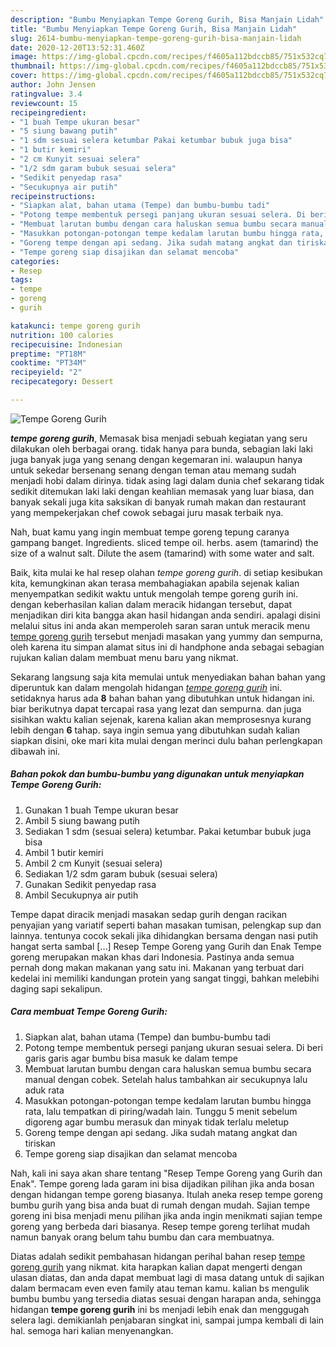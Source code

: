```yaml
---
description: "Bumbu Menyiapkan Tempe Goreng Gurih, Bisa Manjain Lidah"
title: "Bumbu Menyiapkan Tempe Goreng Gurih, Bisa Manjain Lidah"
slug: 2614-bumbu-menyiapkan-tempe-goreng-gurih-bisa-manjain-lidah
date: 2020-12-20T13:52:31.460Z
image: https://img-global.cpcdn.com/recipes/f4605a112bdccb85/751x532cq70/tempe-goreng-gurih-foto-resep-utama.jpg
thumbnail: https://img-global.cpcdn.com/recipes/f4605a112bdccb85/751x532cq70/tempe-goreng-gurih-foto-resep-utama.jpg
cover: https://img-global.cpcdn.com/recipes/f4605a112bdccb85/751x532cq70/tempe-goreng-gurih-foto-resep-utama.jpg
author: John Jensen
ratingvalue: 3.4
reviewcount: 15
recipeingredient:
- "1 buah Tempe ukuran besar"
- "5 siung bawang putih"
- "1 sdm sesuai selera ketumbar Pakai ketumbar bubuk juga bisa"
- "1 butir kemiri"
- "2 cm Kunyit sesuai selera"
- "1/2 sdm garam bubuk sesuai selera"
- "Sedikit penyedap rasa"
- "Secukupnya air putih"
recipeinstructions:
- "Siapkan alat, bahan utama (Tempe) dan bumbu-bumbu tadi"
- "Potong tempe membentuk persegi panjang ukuran sesuai selera. Di beri garis garis agar bumbu bisa masuk ke dalam tempe"
- "Membuat larutan bumbu dengan cara haluskan semua bumbu secara manual dengan cobek. Setelah halus tambahkan air secukupnya lalu aduk rata"
- "Masukkan potongan-potongan tempe kedalam larutan bumbu hingga rata, lalu tempatkan di piring/wadah lain. Tunggu 5 menit sebelum digoreng agar bumbu merasuk dan minyak tidak terlalu meletup"
- "Goreng tempe dengan api sedang. Jika sudah matang angkat dan tiriskan"
- "Tempe goreng siap disajikan dan selamat mencoba"
categories:
- Resep
tags:
- tempe
- goreng
- gurih

katakunci: tempe goreng gurih 
nutrition: 100 calories
recipecuisine: Indonesian
preptime: "PT18M"
cooktime: "PT34M"
recipeyield: "2"
recipecategory: Dessert

---
```



![Tempe Goreng Gurih](https://img-global.cpcdn.com/recipes/f4605a112bdccb85/751x532cq70/tempe-goreng-gurih-foto-resep-utama.jpg)

<b><i>tempe goreng gurih</i></b>, Memasak bisa menjadi sebuah kegiatan yang seru dilakukan oleh berbagai orang. tidak hanya para bunda, sebagian laki laki juga banyak juga yang senang dengan kegemaran ini. walaupun hanya untuk sekedar bersenang senang dengan teman atau memang sudah menjadi hobi dalam dirinya. tidak asing lagi dalam dunia chef sekarang tidak sedikit ditemukan laki laki dengan keahlian memasak yang luar biasa, dan banyak sekali juga kita saksikan di banyak rumah makan dan restaurant yang mempekerjakan chef cowok sebagai juru masak terbaik nya.

Nah, buat kamu yang ingin membuat tempe goreng tepung caranya gampang banget. Ingredients. sliced tempe oil. herbs. asem (tamarind) the size of a walnut salt. Dilute the asem (tamarind) with some water and salt.

Baik, kita mulai ke hal resep olahan <i>tempe goreng gurih</i>. di setiap kesibukan kita, kemungkinan akan terasa membahagiakan apabila sejenak kalian menyempatkan sedikit waktu untuk mengolah tempe goreng gurih ini. dengan keberhasilan kalian dalam meracik hidangan tersebut, dapat menjadikan diri kita bangga akan hasil hidangan anda sendiri. apalagi disini melalui situs ini anda akan memperoleh saran saran untuk meracik menu <u>tempe goreng gurih</u> tersebut menjadi masakan yang yummy dan sempurna, oleh karena itu simpan alamat situs ini di handphone anda sebagai sebagian rujukan kalian dalam membuat menu baru yang nikmat.


Sekarang langsung saja kita memulai untuk menyediakan bahan bahan yang diperuntuk kan dalam mengolah hidangan <u><i>tempe goreng gurih</i></u> ini. setidaknya harus ada <b>8</b> bahan bahan yang dibutuhkan untuk hidangan ini. biar berikutnya dapat tercapai rasa yang lezat dan sempurna. dan juga sisihkan waktu kalian sejenak, karena kalian akan memprosesnya kurang lebih dengan <b>6</b> tahap. saya ingin semua yang dibutuhkan sudah kalian siapkan disini, oke mari kita mulai dengan merinci dulu bahan perlengkapan dibawah ini.

<!--inarticleads1-->

##### Bahan pokok dan bumbu-bumbu yang digunakan untuk menyiapkan Tempe Goreng Gurih:

1. Gunakan 1 buah Tempe ukuran besar
1. Ambil 5 siung bawang putih
1. Sediakan 1 sdm (sesuai selera) ketumbar. Pakai ketumbar bubuk juga bisa
1. Ambil 1 butir kemiri
1. Ambil 2 cm Kunyit (sesuai selera)
1. Sediakan 1/2 sdm garam bubuk (sesuai selera)
1. Gunakan Sedikit penyedap rasa
1. Ambil Secukupnya air putih


Tempe dapat diracik menjadi masakan sedap gurih dengan racikan penyajian yang variatif seperti bahan masakan tumisan, pelengkap sup dan lainnya. tentunya cocok sekali jika dihidangkan bersama dengan nasi putih hangat serta sambal […] Resep Tempe Goreng yang Gurih dan Enak Tempe goreng merupakan makan khas dari Indonesia. Pastinya anda semua pernah dong makan makanan yang satu ini. Makanan yang terbuat dari kedelai ini memiliki kandungan protein yang sangat tinggi, bahkan melebihi daging sapi sekalipun. 

<!--inarticleads2-->

##### Cara membuat Tempe Goreng Gurih:

1. Siapkan alat, bahan utama (Tempe) dan bumbu-bumbu tadi
1. Potong tempe membentuk persegi panjang ukuran sesuai selera. Di beri garis garis agar bumbu bisa masuk ke dalam tempe
1. Membuat larutan bumbu dengan cara haluskan semua bumbu secara manual dengan cobek. Setelah halus tambahkan air secukupnya lalu aduk rata
1. Masukkan potongan-potongan tempe kedalam larutan bumbu hingga rata, lalu tempatkan di piring/wadah lain. Tunggu 5 menit sebelum digoreng agar bumbu merasuk dan minyak tidak terlalu meletup
1. Goreng tempe dengan api sedang. Jika sudah matang angkat dan tiriskan
1. Tempe goreng siap disajikan dan selamat mencoba


Nah, kali ini saya akan share tentang &#34;Resep Tempe Goreng yang Gurih dan Enak&#34;. Tempe goreng lada garam ini bisa dijadikan pilihan jika anda bosan dengan hidangan tempe goreng biasanya. Itulah aneka resep tempe goreng bumbu gurih yang bisa anda buat di rumah dengan mudah. Sajian tempe goreng ini bisa menjadi menu pilihan jika anda ingin menikmati sajian tempe goreng yang berbeda dari biasanya. Resep tempe goreng terlihat mudah namun banyak orang belum tahu bumbu dan cara membuatnya. 

Diatas adalah sedikit pembahasan hidangan perihal bahan resep <u>tempe goreng gurih</u> yang nikmat. kita harapkan kalian dapat mengerti dengan ulasan diatas, dan anda dapat membuat lagi di masa datang untuk di sajikan dalam bermacam even even family atau teman kamu. kalian bs mengulik bumbu bumbu yang tersedia diatas sesuai dengan harapan anda, sehingga hidangan <b>tempe goreng gurih</b> ini bs menjadi lebih enak dan menggugah selera lagi. demikianlah penjabaran singkat ini, sampai jumpa kembali di lain hal. semoga hari kalian menyenangkan.
